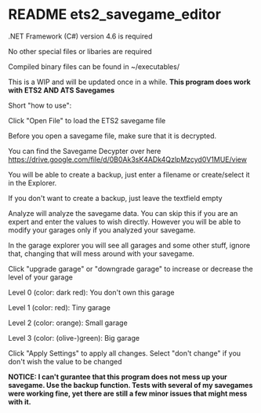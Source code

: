 # README ets2_savegame_editor

.NET Framework (C#) version 4.6 is required

No other special files or libaries are required

Compiled binary files can be found in ~/executables/


This is a WIP and will be updated once in a while. **This program does work with ETS2 AND ATS Savegames**


Short "how to use":

Click "Open File" to load the ETS2 savegame file

Before you open a savegame file, make sure that it is decrypted.

You can find the Savegame Decypter over here
https://drive.google.com/file/d/0B0Ak3sK4ADk4QzlpMzcyd0V1MUE/view

You will be able to create a backup, just enter a filename or create/select it in the Explorer.

If you don't want to create a backup, just leave the textfield empty


Analyze will analyze the savegame data. You can skip this if you are an expert and enter the values to wish directly. However you will be able to modify your garages only if you analyzed your savegame.


In the garage explorer you will see all garages and some other stuff, ignore that, changing that will mess around with your savegame.

Click "upgrade garage" or "downgrade garage" to increase or decrease the level of your garage

Level 0 (color: dark red): You don't own this garage

Level 1 (color: red): Tiny garage

Level 2 (color: orange): Small garage

Level 3 (color: (olive-)green): Big garage


Click "Apply Settings" to apply all changes. Select "don't change" if you don't wish the value to be changed



**NOTICE: I can't gurantee that this program does not mess up your savegame. Use the backup function.
Tests with several of my savegames were working fine, yet there are still a few minor issues that might mess with it.**
